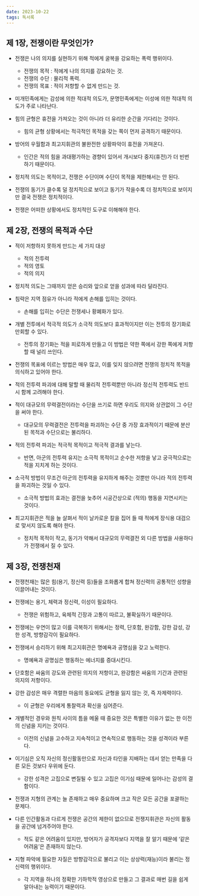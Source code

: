 ```yaml
---
date: 2023-10-22
tags: 독서록
---
```


## 제 1장, 전쟁이란 무엇인가?

- 전쟁은 나의 의지를 실현하기 위해 적에게 굴복을 강요하는 폭력 행위이다.
	- 전쟁의 목적 : 적에게 나의 의지를 강요하는 것.
	- 전쟁의 수단 : 물리적 폭력.
	- 전쟁의 목표 : 적이 저항할 수 없게 만드는 것.

- 미개민족에게는 감성에 의한 적대적 의도가, 문명민족에게는 이성에 의한 적대적 의도가 주로 나타난다.

- 힘의 균형은 휴전을 가져오는 것이 아니라 더 유리한 순간을 기다리는 것이다.
	- 힘의 균형 상황에서는 적극적인 목적을 갖는 쪽이 먼저 공격하기 때문이다.

- 방어의 우월함과 최고지휘관의 불완전한 상황파악이 휴전을 가져온다.
	- 인간은 적의 힘을 과대평가하는 경향이 있어서 개시보다 중지(휴전)가 더 빈번하기 때문이다.

- 정치적 의도는 목적이고, 전쟁은 수단이며 수단이 목적을 제한해서는 안 된다.

- 전쟁의 동기가 클수록 덜 정치적으로 보이고 동기가 작을수록 더 정치적으로 보이지만 결국 전쟁은 정치적이다.

- 전쟁은 어떠한 상황에서도 정치적인 도구로 이해해야 한다.



## 제 2장, 전쟁의 목적과 수단

- 적이 저항하지 못하게 만드는 세 가지 대상
	- 적의 전투력
	- 적의 영토
	- 적의 의지

- 정치적 의도는 그때까지 얻은 승리와 앞으로 얻을 성과에 따라 달라진다.

- 침략은 지역 점유가 아니라 적에게 손해를 입히는 것이다.
	- 손해를 입히는 수단은 전쟁세나 황폐화가 있다.

- 개별 전투에서 적극적 의도가 소극적 의도보다 효과적이지만 이는 전투의 장기화로 만회할 수 있다.
	- 전투의 장기화는 적을 피로하게 만들고 이 방법은 약한 쪽에서 강한 쪽에게 저항할 때 널리 쓰인다.

- 전쟁의 목표에 이르는 방법은 매우 많고, 이를 잊지 않으려면 전쟁의 정치적 목적을 의식하고 있어야 한다.

- 적의 전투력 파괴에 대해 말할 때 물리적 전투력뿐만 아니라 정신적 전투력도 반드시 함께 고려해야 한다.

- 적이 대규모의 무력결전이라는 수단을 쓰기로 하면 우리도 의지와 상관없이 그 수단을 써야 한다.
	- 대규모의 무력결전은 전투력을 파괴하는 수단 중 가장 효과적이기 때문에 분산된 목적과 수단으로는 불리하다.

- 적의 전투력 파괴는 적극적 목적이고 적극적 결과를 낳는다.
	- 반면, 아군의 전투력 유지는 소극적 목적이고 순수한 저항을 낳고 궁극적으로는 적을 지치게 하는 것이다.

- 소극적 방법이 무조건 아군의 전투력을 유지하게 해주는 것뿐만 아니라 적의 전투력을 파괴하는 것일 수 있다.
	- 소극적 방법의 효과는 결전을 늦추어 시공간상으로 (적의) 행동을 지연시키는 것이다.

- 최고지휘관은 적을 늘 살펴서 적이 날카로운 칼을 집어 들 때 적에게 장식용 대검으로 맞서지 않도록 해야 한다.
	- 정치적 목적이 작고, 동기가 약해서 대규모의 무력결전 외 다른 방법을 사용하다가 전쟁에서 질 수 있다.



## 제 3장, 전쟁천재

- 전쟁천재는 많은 힘(용기, 정신력 등)들을 조화롭게 합쳐 정신력의 공통적인 성향을 이끌어내는 것이다.

- 전쟁에는 용기, 체력과 정신력, 이성이 필요하다.
	- 전쟁은 위험하고, 육체적 긴장과 고통이 따르고, 불확실하기 때문이다.

- 전쟁에는 우연이 많고 이를 극복하기 위해서는 정력, 단호함, 완강함, 강한 감성, 강한 성격, 방향감각이 필요하다.

- 전쟁에서 승리하기 위해 최고지휘관은 명예욕과 공명심을 갖고 노력한다.
	- 명예욕과 공명심은 행동하는 에너지를 증대시킨다.

- 단호함은 싸움의 강도와 관련된 의지의 저항이고, 완강함은 싸움의 기간과 관련된 의지의 저항이다.

- 강한 감성은 매우 격렬한 마음의 동요에도 균형을 잃지 않는 것, 즉 자제력이다.
	- 이 균형은 우리에게 통찰력과 확신을 심어준다.

- 개별적인 경우와 원칙 사이의 틈을 메울 때 중요한 것은 특별한 이유가 없는 한 이전의 신념을 지키는 것이다.
	- 이전의 신념을 고수하고 지속적이고 연속적으로 행동하는 것을 성격이라 부른다.

- 이기심은 오직 자신의 정신활동만으로 자신과 타인을 지배하는 데서 얻는 만족을 다른 모든 것보다 우위에 둔다.
	- 강한 성격은 고집으로 변질될 수 있고 고집은 이기심 때문에 일어나는 감성의 결함이다.

- 전쟁과 지형의 관계는 늘 존재하고 매우 중요하며 크고 작은 모든 공간을 포괄하는 문제다.

- 다른 인간활동과 다르게 전쟁은 공간의 제한이 없으므로 전쟁지휘관은 자신의 활동을 공간에 넘겨주어야 한다.
	- 적도 같은 어려움이 있지만, 방어자가 공격자보다 지역을 잘 알기 때문에 ‘같은 어려움’은 존재하지 않는다.

- 지형 파악에 필요한 자질은 방향감각으로 불리고 이는 상상력(재능)이라 불리는 정신력의 행위이다.
	- 각 지역을 하나의 정확한 기하학적 영상으로 만들고 그 결과로 매번 길을 쉽게 알아내는 능력이기 때문이다.